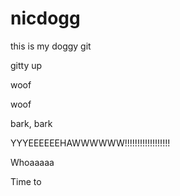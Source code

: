 # nicdogg
this is my doggy git

gitty up


woof

woof

bark, bark


YYYEEEEEEHAWWWWWW!!!!!!!!!!!!!!!!!!



Whoaaaaa

Time to